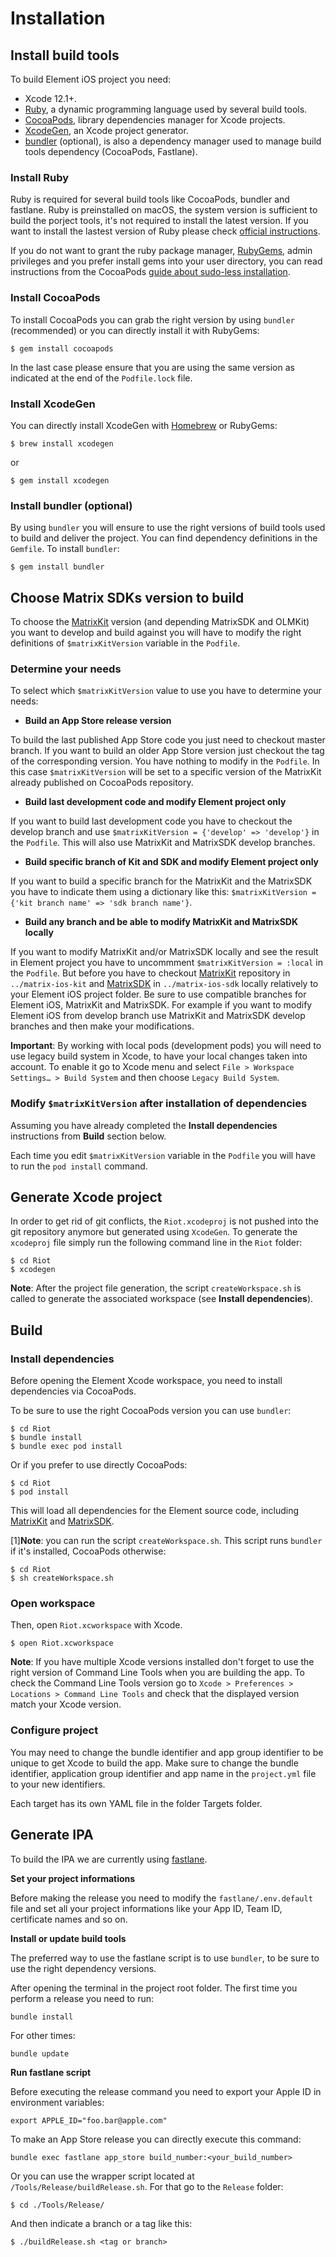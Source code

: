 # Installation

## Install build tools

To build Element iOS project you need:

- Xcode 12.1+.
- [Ruby](https://www.ruby-lang.org/), a dynamic programming language used by several build tools.
- [CocoaPods](https://cocoapods.org), library dependencies manager for Xcode projects.
- [XcodeGen](https://github.com/yonaskolb/XcodeGen), an Xcode project generator.
- [bundler](https://bundler.io/) (optional), is also a dependency manager used to manage build tools dependency (CocoaPods, Fastlane).

### Install Ruby

Ruby is required for several build tools like CocoaPods, bundler and fastlane. Ruby is preinstalled on macOS, the system version is sufficient to build the porject tools, it's not required to install the latest version. If you want to install the lastest version of Ruby please check [official instructions](https://www.ruby-lang.org/en/documentation/installation/#homebrew).

If you do not want to grant the ruby package manager, [RubyGems](https://rubygems.org/), admin privileges and you prefer install gems into your user directory, you can read instructions from the CocoaPods [guide about sudo-less installation](https://guides.cocoapods.org/using/getting-started.html#sudo-less-installation).

### Install CocoaPods

To install CocoaPods you can grab the right version by using `bundler` (recommended) or you can directly install it with RubyGems:

```
$ gem install cocoapods
```

In the last case please ensure that you are using the same version as indicated at the end of the `Podfile.lock` file.

### Install XcodeGen

You can directly install XcodeGen with [Homebrew](https://brew.sh) or RubyGems:

```
$ brew install xcodegen
```
or

```
$ gem install xcodegen
```

### Install bundler (optional)

By using `bundler` you will ensure to use the right versions of build tools used to build and deliver the project. You can find dependency definitions in the `Gemfile`. To install `bundler`:

```
$ gem install bundler
```

## Choose Matrix SDKs version to build

To choose the [MatrixKit](https://github.com/matrix-org/matrix-ios-kit) version (and depending MatrixSDK and OLMKit) you want to develop and build against you will have to modify the right definitions of `$matrixKitVersion` variable in the `Podfile`. 

### Determine your needs

To select which `$matrixKitVersion` value to use you have to determine your needs:

- **Build an App Store release version**

To build the last published App Store code you just need to checkout master branch. If you want to build an older App Store version just checkout the tag of the corresponding version. You have nothing to modify in the `Podfile`. In this case `$matrixKitVersion` will be set to a specific version of the MatrixKit already published on CocoaPods repository.

- **Build last development code and modify Element project only**

If you want to build last development code you have to checkout the develop branch and use `$matrixKitVersion = {'develop' => 'develop'}` in the `Podfile`. This will also use MatrixKit and MatrixSDK develop branches.

- **Build specific branch of Kit and SDK and modify Element project only**

If you want to build a specific branch for the MatrixKit and the MatrixSDK you have to indicate them using a dictionary like this: `$matrixKitVersion = {'kit branch name' => 'sdk branch name'}`.

- **Build any branch and be able to modify MatrixKit and MatrixSDK locally**

If you want to modify MatrixKit and/or MatrixSDK locally and see the result in Element project you have to uncommment `$matrixKitVersion = :local` in the `Podfile`.
But before you have to checkout [MatrixKit](https://github.com/matrix-org/matrix-ios-kit) repository in `../matrix-ios-kit` and [MatrixSDK](https://github.com/matrix-org/matrix-ios-sdk) in `../matrix-ios-sdk` locally relatively to your Element iOS project folder.
Be sure to use compatible branches for Element iOS, MatrixKit and MatrixSDK. For example if you want to modify Element iOS from develop branch use MatrixKit and MatrixSDK develop branches and then make your modifications.

**Important**: By working with local pods (development pods) you will need to use legacy build system in Xcode, to have your local changes taken into account. To enable it go to Xcode menu and select `File > Workspace Settings… > Build System` and then choose `Legacy Build System`.

### Modify `$matrixKitVersion` after installation of dependencies

Assuming you have already completed the **Install dependencies** instructions from **Build** section below.

Each time you edit `$matrixKitVersion` variable in the `Podfile` you will have to run the `pod install` command.

## Generate Xcode project

In order to get rid of git conflicts, the `Riot.xcodeproj` is not pushed into the git repository anymore but generated using `XcodeGen`. To generate the `xcodeproj` file simply run the following command line in the `Riot` folder:

```
$ cd Riot
$ xcodegen
```

**Note**: After the project file generation, the script `createWorkspace.sh` is called to generate the associated workspace (see **Install dependencies**).

## Build

### Install dependencies

Before opening the Element Xcode workspace, you need to install dependencies via CocoaPods.

To be sure to use the right CocoaPods version you can use `bundler`:

```
$ cd Riot
$ bundle install
$ bundle exec pod install
```

Or if you prefer to use directly CocoaPods:

```
$ cd Riot
$ pod install
```

This will load all dependencies for the Element source code, including [MatrixKit](https://github.com/matrix-org/matrix-ios-kit) 
and [MatrixSDK](https://github.com/matrix-org/matrix-ios-sdk).

[1]**Note**: you can run the script `createWorkspace.sh`. This script runs `bundler` if it's installed, CocoaPods otherwise:

```
$ cd Riot
$ sh createWorkspace.sh
```

### Open workspace

Then, open `Riot.xcworkspace` with Xcode.

```
$ open Riot.xcworkspace
```

**Note**: If you have multiple Xcode versions installed don't forget to use the right version of Command Line Tools when you are building the app. To check the Command Line Tools version go to `Xcode > Preferences > Locations > Command Line Tools` and check that the displayed version match your Xcode version.

### Configure project

You may need to change the bundle identifier and app group identifier to be unique to get Xcode to build the app. Make sure to change the bundle identifier,  application group identifier and app name in the `project.yml` file to your new identifiers.

Each target has its own YAML file in the folder Targets folder.

## Generate IPA

To build the IPA we are currently using [fastlane](https://fastlane.tools/).

**Set your project informations**

Before making the release you need to modify the `fastlane/.env.default` file and set all your project informations like your App ID, Team ID, certificate names and so on.

**Install or update build tools**

The preferred way to use the fastlane script is to use `bundler`, to be sure to use the right dependency versions.

After opening the terminal in the project root folder. The first time you perform a release you need to run:

`bundle install`

For other times:

`bundle update`

**Run fastlane script**

Before executing the release command you need to export your Apple ID in environment variables:

`export APPLE_ID="foo.bar@apple.com"`

To make an App Store release you can directly execute this command:

`bundle exec fastlane app_store build_number:<your_build_number>`

Or you can use the wrapper script located at `/Tools/Release/buildRelease.sh`. For that go to the `Release` folder: 

`$ cd ./Tools/Release/`

And then indicate a branch or a tag like this:

`$ ./buildRelease.sh <tag or branch>`


